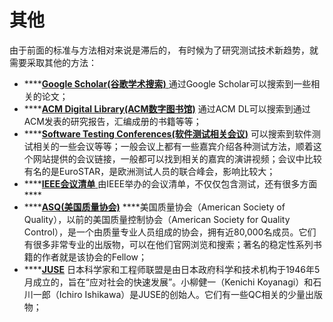 # 其他

由于前面的标准与方法相对来说是滞后的， 有时候为了研究测试技术新趋势，就需要采取其他的方法：

* \*\*\*\*[**Google Scholar\(谷歌学术搜索\)** ](https://scholar.google.com/)通过Google Scholar可以搜索到一些相关的论文； 
* \*\*\*\*[**ACM Digital Library\(ACM数字图书馆\)**](https://dl.acm.org/) 通过ACM DL可以搜索到通过ACM发表的研究报告，汇编成册的书籍等等； 
* \*\*\*\*[**Software Testing Conferences\(软件测试相关会议\)**](https://testingconferences.org/) 可以搜索到软件测试相关的一些会议等等；一般会议上都有一些嘉宾介绍各种测试方法，顺着这个网站提供的会议链接，一般都可以找到相关的嘉宾的演讲视频；会议中比较有名的是EuroSTAR，是欧洲测试人员的联合峰会，影响比较大； 
* \*\*\*\*[**IEEE会议清单** ](https://ieeexplore.ieee.org/browse/conferences/topic)由IEEE举办的会议清单，不仅仅包含测试，还有很多方面 ****
* \*\*\*\*[**ASQ\(美国质量协会\)**](https://asq.org/quality-press) ****美国质量协会（American Society of Quality），以前的美国质量控制协会（American Society for Quality Control），是一个由质量专业人员组成的协会，拥有近80,000名成员。它们有很多非常专业的出版物，可以在他们官网浏览和搜索；著名的稳定性系列书籍的作者就是该协会的Fellow； 
* \*\*\*\*[**JUSE**](https://www.juse.or.jp/) 日本科学家和工程师联盟是由日本政府科学和技术机构于1946年5月成立的，旨在“应对社会的快速发展”。小柳健一（Kenichi Koyanagi）和石川一郎（Ichiro Ishikawa）是JUSE的创始人。它们有一些QC相关的少量出版物；

